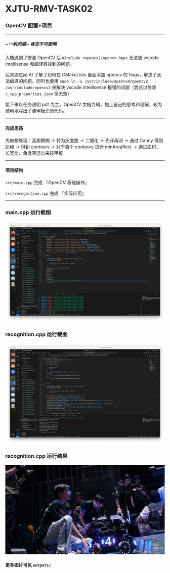 # XJTU-RMV-TASK02
### OpenCV 配置+项目
--------
##### ~一帆风顺~ 肯定不可能啊
大概遇到了安装 OpenCV 后 `#include <opencv2/opencv.hpp>` 无法被 vscode intellisense 和编译器找到的问题。

后来通过问 AI 了解了如何在 CMakeLists 里面添加 opencv 的 flags，解决了无法编译的问题。同时也使用 `sudo ln -s /usr/include/opencv4/opencv2 /usr/include/opencv2` 来解决 vscode intellisense 报错的问题（尝试过修改 `c_cpp_properties.json` 但无效）

接下来以任务说明 pdf 为主，OpenCV 文档为辅，加上自己的思考和理解，较为顺利地写出了装甲板识别代码。

--------

#### 完成思路
先做预处理：高斯模糊 $\to$ 转为灰度图 $\to$ 二值化 $\to$ 先开再闭 $\to$ 通过 Canny 得到边缘 $\to$ 得到 contours $\to$ 对于每个 contours 进行 minAreaRect $\to$ 通过面积、长宽比、角度筛选出来装甲板


---------
#### 项目结构
`src/main.cpp` 完成 『OpenCV 基础操作』

`src/recognition.cpp` 完成 『实际应用』

---------
### main.cpp 运行截图
![main.cpp 运行截图](outputs/main.cpp.runtime.png "main.cpp 运行截图")

### recognition.cpp 运行截图
![recognition.cpp 运行截图](outputs/recognition.cpp.runtime.png "recognition.cpp 运行截图")
### recognition.cpp 运行结果
![recognition.cpp 运行结果](outputs/test_image_2.result.jpg "recognition.cpp 运行结果")

#### 更多图片可见 `outputs/`